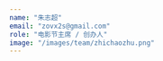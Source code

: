 ```yaml
---
name: "朱志超"
email: "zovx2s@gmail.com"
role: "电影节主席 / 创办人"
image: "/images/team/zhichaozhu.png"
---
```

